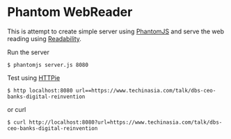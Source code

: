 # Phantom WebReader

This is attempt to create simple server using [PhantomJS](http://phantomjs.org/) and serve the web reading using [Readability](https://github.com/mozilla/readability).

Run the server
```shell
$ phantomjs server.js 8080
```

Test using [HTTPie](https://httpie.org/)
```shell
$ http localhost:8080 url==https://www.techinasia.com/talk/dbs-ceo-banks-digital-reinvention
```

or curl

```shell
$ curl http://localhost:8080?url=https://www.techinasia.com/talk/dbs-ceo-banks-digital-reinvention
```
